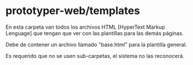 # prototyper-web/templates
En esta carpeta van todos los archivos HTML [HyperText Markup Lenguage] que tengan que ver con las plantillas para las demás páginas.

Debe de contener un archivo llamado "base.html" para la plantilla general.

Es requerido que no se usen sub-carpetas, el sistema no las reconocerá.